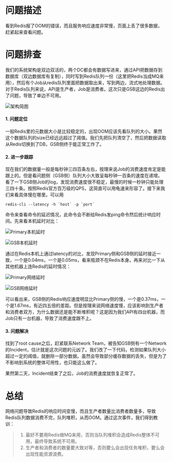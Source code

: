 # 问题描述
看到Redis报了OOM的错误，而且服务响应速度非常慢，页面上丢了很多数据，赶紧起来查看问题。

# 问题排查
我们的系统架构是双边双活的，两个DC都会有数据写进来，通过API把数据存到数据库（双边数据库有复制），同时写到Redis队列一份（这里把Redis当成MQ来用），然后有个Job从redis队列里面把数据取出来，写到两边，流式地处理数据。对于Redis队列来说，API是生产者，Job是消费者。这次只是GSB这边的Redis出了问题，导致了单边不可用。

![架构简图](https://raw.githubusercontent.com/chingjustwe/my-blogs/master/articles/Troubleshooting/Redis%20OOM/arch.png)
#### 1. 问题定位
一般Redis里的元数据大小是比较稳定的，出现OOM应该先看队列的大小。果然这个数据队列的size已经远远超过了阈值。我们先把队列清空了，然后把数据读取从Redis切换到了DB，GSB侧终于能正常工作了。

#### 2. 进一步跟踪
现在我们的数据量一般是每秒钟三四百条左右，按理来说Job的消费速度肯定是能跟上的。但是看问题侧（GSB侧）队列大小大致呈每秒钟一百条的速度在递增。看了一下GSB侧Job的log，发现消费速度很不稳定，最慢的时候一秒钟只能处理三四十条。按照Redis官方百万级的QPS，这简直可以用龟速来形容了。接下来我们来看具体慢在哪里。可以用

```
redis-cli --latency -h `host` -p `port`
```

命令来查看命令的延迟情况，此命令会不断给Redis发ping命令然后统计响应时间。先来看本机延时对比：

![Primary本机延时](https://raw.githubusercontent.com/chingjustwe/my-blogs/master/articles/Troubleshooting/Redis%20OOM/SJ%20self.png)

![GSB本机延时](https://raw.githubusercontent.com/chingjustwe/my-blogs/master/articles/Troubleshooting/Redis%20OOM/TX%20self.png)

通过在Redis本机上通过latency的对比，发现Primary侧和GSB侧的延时接近一致，一个是0.04ms，一个是0.05ms，看来瓶颈不在Redis本身。再来对比一下从其他机器上连Redis的延时情况：

![Primary网络延时](https://raw.githubusercontent.com/chingjustwe/my-blogs/master/articles/Troubleshooting/Redis%20OOM/SJ.png)

![GSB网络延时](https://raw.githubusercontent.com/chingjustwe/my-blogs/master/articles/Troubleshooting/Redis%20OOM/TX.png)

可以看出来，GSB侧的Redis响应速度明显比Primary侧的慢，一个是0.37ms，一个是1.67ms，有近四五倍的差距。但是按理来说网络速度慢，应该影响到生产者和消费者双方，为什么数据还是能不断堆积呢？这是因为我们API有四台机器，而Job只有一台机器，导致了消费速度跟不上。

#### 3. 问题解决
找到了root cause之后，赶紧联系Network Team，被告知GSB侧有一个Network的Incident，估计就是这次问题的元凶了。我们改了一下代码，检测如果队列大小超过一定的阈值，就删除一部分数据。虽然会导致部分缓存数据的丢失，但是为了不影响到系统的整体可用性，也只能这么做了。

果然第二天，Incident结束了之后，Job的消费速度就恢复正常了。

# 总结
网络问题导致Redis的响应时间变慢，而且生产者数量比消费者数量多，导致Redis队列数据消费不完，队列堆积，从而OOM。通过这次事件，我们得到教训：

> 1. 最好不要用Redis做MQ来用，否则当队列堆积会造成Redis整体不可用，最终导致系统不可用。
> 2. 生产者和消费者的数量要大致对等，否则要么会出现任务堆积，要么会出现性能资源浪费。

